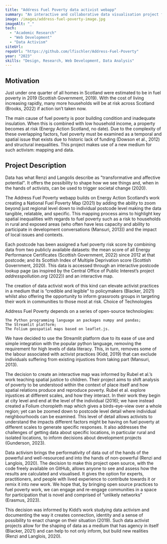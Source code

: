 ```yaml
---
title: "Address Fuel Poverty data activist webapp"
summary: "An interactive and collaborative data visualisation project for activist and community groups fighting fuel poverty in Scotland."
image: /images/address-fuel-poverty-image.jpg
imageAlt: "_"
tech:
  - "Academic Research"
  - "Web Development"
  - "Data Activism"
siteUrl: 
repoUrl: "https://github.com/lfischler/Address-Fuel-Poverty"
year: "2023"
skills: "Design, Research, Web Development, Data Analysis"
---
```


## Motivation
Just under one quarter of all homes in Scotland were estimated to be in fuel poverty in 2019 (Scottish Government, 2019). With the cost of living increasing rapidly, many more households will be at risk across Scotland (Brooks, 2022) if action isn’t taken now.

The main cause of fuel poverty is poor building condition and inadequate insulation. When this is combined with low household income, a property becomes at risk (Energy Action Scotland, no date). Due to the complexity of these overlapping factors, fuel poverty must be examined as a temporal and spatial issue that exists due to historic lack of funding (Dowson et al., 2012) and structural inequalities. This project makes use of a new medium for such activism: mapping and data.

## Project Description

Data has what Renzi and Langolis describe as "transformative and affective potential". It offers the possibility to shape how we see things and, when in the hands of activists, can be used to trigger societal change (2020).

The Address Fuel Poverty webapp builds on Energy Action Scotland’s work creating a National Fuel Poverty Map (2021) by adding the ability to zoom beyond just regional level down to individual postcode level making the data tangible, relatable, and specific. This mapping process aims to highlight key spatial inequalities with regards to fuel poverty such as a risk to households in rural and exposed areas (who often have less capacity and ability to participate in development conversations (Mansuri, 2013)) and the impact of local issues and contexts.

Each postcode has been assigned a fuel poverty risk score by combining data from two publicly available datasets: the mean score of all Energy Performance Certificates (Scottish Government, 2022) since 2012 at that postcode; and its Scottish Index of Multiple Deprivation score (Scottish Government, 2020). This data is accessed through an interactive postcode lookup page (as inspired by the Central Office of Public Interest’s project _addresspollution.org_ (2022)) and an interactive map.

The creation of data activist work of this kind can elevate activist practices in a medium that is “credible and legible" to policymakers (Blacker, 2021) whilst also offering the opportunity to inform grassroots groups in targeting their work in communities to those most at risk.
Choice of Technologies

Address Fuel Poverty depends on a series of open-source technologies:

    The Python programming language an packages numpy and pandas;
    The Streamlit platform;
    The Folium geospatial maps based on leaflet.js.

We have decided to use the Streamlit platform due to its ease of use and simple integration with the popular python language, removing the requirement for high levels of data literacy. This, in turn, removes some of the labour associated with activist practices (Kidd, 2019) that can exclude individuals suffering from existing injustices from taking part (Mansuri, 2013).

The decision to create an interactive map was informed by Rubel et al.’s work teaching spatial justice to children. Their project aims to shift analysis of poverty to be understood within the context of place itself and how spatial relations produce and reproduce poverty. Rubel et al. explore injustices at different scales, and how they interact. In their work they begin at city level and end at the level of the individual (2016); we have instead created a Folium choropleth map which gives a birds-eye-view over a whole region; yet can be zoomed down to postcode level detail where individual neighbourhoods can be examined. This level of detail allows activists to understand the impacts different factors might be having on fuel poverty at different scales to generate specific responses. It also addresses the challenges of getting data about specific locations, in particular rural and isolated locations, to inform decisions about development projects (Gunderson, 2023).

Data activism brings the performativity of data out of the hands of the powerful and well-resourced and into the hands of non-powerful (Renzi and Langlois, 2020). The decision to make this project open source, with the code freely available on GitHub, allows anyone to see and assess how the results are calculated and visualised. It gives the option for experts, practitioners, and people with lived experience to contribute towards it or remix it into new work. We hope that, by bringing open source practices to fuel poverty work, we can engage and re-engage communities in a space for participation that is novel and comprised of “unlikely networks” (Erasmus, 2023).

This decision was informed by Kidd’s work studying data activism and documenting the way it creates connection, identity and a sense of possibility to enact change on their situation (2019). Such data activist projects allow for the shaping of data as a medium that has agency in itself (Blacker, 2021) and can help to not only inform, but build new realities (Renzi and Langlois, 2020).